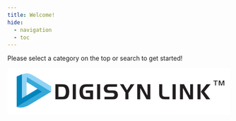 ```yaml
---
title: Welcome!
hide:
  - navigation
  - toc
---
```


Please select a category on the top or search to get started!

![](assets/logo.png)